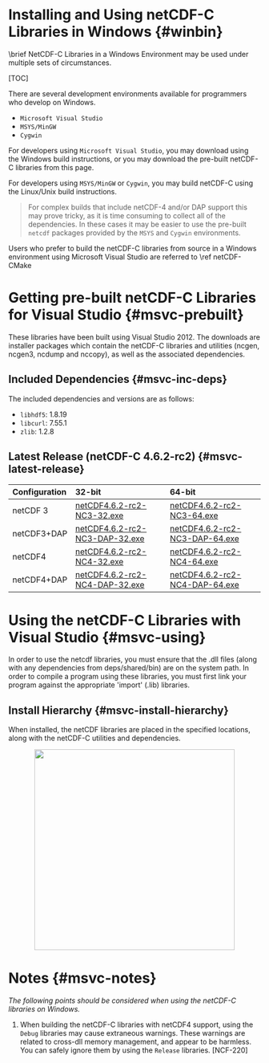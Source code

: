 Installing and Using netCDF-C Libraries in Windows {#winbin}
==================================================

\brief NetCDF-C Libraries in a Windows Environment may be used under multiple sets of circumstances.

[TOC]

There are several development environments available for programmers who develop on Windows.

* `Microsoft Visual Studio `
* `MSYS/MinGW`
* `Cygwin`

For developers using `Microsoft Visual Studio`, you may download using the Windows build instructions, or you may download the pre-built netCDF-C libraries from this page.

For developers using `MSYS/MinGW` or `Cygwin`, you may build netCDF-C using the Linux/Unix build instructions.

> For complex builds that include netCDF-4 and/or DAP support this may prove tricky, as it is time consuming to collect all of the dependencies.  In these cases it may be easier to use the pre-built `netcdf` packages provided by the `MSYS` and `Cygwin` environments.

Users who prefer to build the netCDF-C libraries from source in a Windows environment using Microsoft Visual Studio are referred to \ref netCDF-CMake

# Getting pre-built netCDF-C Libraries for Visual Studio {#msvc-prebuilt}

These libraries have been built using Visual Studio 2012.  The downloads are installer packages which contain the netCDF-C libraries and utilities (ncgen, ncgen3, ncdump and nccopy), as well as the associated dependencies.


## Included Dependencies {#msvc-inc-deps}

The included dependencies and versions are as follows:

* `libhdf5`: 1.8.19
* `libcurl`: 7.55.1
* `zlib`:    1.2.8

## Latest Release (netCDF-C 4.6.2-rc2) {#msvc-latest-release}

Configuration		| 32-bit 						| 64-bit |
:-------------------|:--------							|:-------|
netCDF 3		| [netCDF4.6.2-rc2-NC3-32.exe][r1]		| [netCDF4.6.2-rc2-NC3-64.exe][r5]
netCDF3+DAP		| [netCDF4.6.2-rc2-NC3-DAP-32.exe][r2]	| [netCDF4.6.2-rc2-NC3-DAP-64.exe][r6]
netCDF4			| [netCDF4.6.2-rc2-NC4-32.exe][r3]		| [netCDF4.6.2-rc2-NC4-64.exe][r7]
netCDF4+DAP		| [netCDF4.6.2-rc2-NC4-DAP-32.exe][r4]	| [netCDF4.6.2-rc2-NC4-DAP-64.exe][r8]

# Using the netCDF-C Libraries with Visual Studio {#msvc-using}

In order to use the netcdf libraries, you must ensure that the .dll files (along with any dependencies from deps/shared/bin) are on the system path. In order to compile a program using these libraries, you must first link your program against the appropriate 'import' (.lib) libraries.

## Install Hierarchy {#msvc-install-hierarchy}

When installed, the netCDF libraries are placed in the specified locations, along with the netCDF-C utilities and dependencies.

<center>
<IMG SRC="InstallTreeWindows.png" width="400"/>
</center>

# Notes {#msvc-notes}

*The following points should be considered when using the netCDF-C libraries on Windows.*

1. When building the netCDF-C libraries with netCDF4 support, using the `Debug` libraries may cause extraneous warnings. These warnings are related to cross-dll memory management, and appear to be harmless. You can safely ignore them by using the `Release` libraries. [NCF-220]


[r1]: http://www.unidata.ucar.edu/downloads/netcdf/ftp/netCDF4.6.2-rc2-NC3-32.exe
[r2]: http://www.unidata.ucar.edu/downloads/netcdf/ftp/netCDF4.6.2-rc2-NC3-DAP-32.exe
[r3]: http://www.unidata.ucar.edu/downloads/netcdf/ftp/netCDF4.6.2-rc2-NC4-32.exe
[r4]: http://www.unidata.ucar.edu/downloads/netcdf/ftp/netCDF4.6.2-rc2-NC4-DAP-32.exe
[r5]: http://www.unidata.ucar.edu/downloads/netcdf/ftp/netCDF4.6.2-rc2-NC3-64.exe
[r6]: http://www.unidata.ucar.edu/downloads/netcdf/ftp/netCDF4.6.2-rc2-NC3-DAP-64.exe
[r7]: http://www.unidata.ucar.edu/downloads/netcdf/ftp/netCDF4.6.2-rc2-NC4-64.exe
[r8]: http://www.unidata.ucar.edu/downloads/netcdf/ftp/netCDF4.6.2-rc2-NC4-DAP-64.exe
